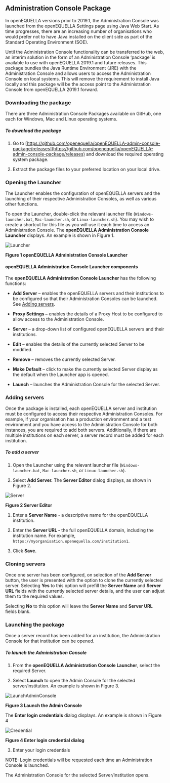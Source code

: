 ## Administration Console Package

In openEQUELLA versions prior to 2019.1, the Administration Console was launched
from the openEQUELLA Settings page using Java Web Start. As time progresses, there are an
increasing number of organisations who would prefer not to have Java installed
on the client side as part of the Standard Operating Environment (SOE).

Until the Administration Console functionality can be transferred to the web, an
interim solution in the form of an Administration Console ‘package’ is available
to use with openEQUELLA 2019.1 and future releases. This package bundles the
Java Runtime Environment (JRE) with the Administration Console and allows users
to access the Administration Console on local systems. This will remove the
requirement to install Java locally and this package will be the access point to
the Administration Console from openEQUELLA 2019.1 forward.

### Downloading the package

There are three Administration Console Packages available on GitHub, one each
for Windows, Mac and Linux operating systems.

##### To download the package

1.  Go to [https://github.com/openequella/openEQUELLA-admin-console-package/releases](https://github.com/openequella/openEQUELLA-admin-console-package/releases) and download the required operating system package.

2.  Extract the package files to your preferred location on your local drive.

### Opening the Launcher

The Launcher enables the configuration of openEQUELLA servers and the launching
of their respective Administration Consoles, as well as various other functions.

To open the Launcher, double-click the relevant launcher file
(`Windows-launcher.bat`, `Mac-launcher.sh`, or `Linux-launcher.sh`). You may wish
to create a shortcut for this file as you will use it each time to access an
Administration Console. The **openEQUELLA Administration Console Launcher**
displays. An example is shown in Figure 1.

![Launcher](1launcher.png)

**Figure 1 openEQUELLA Administration Console Launcher**

#### openEQUELLA Administration Console Launcher components

The **openEQUELLA Administration Console Launcher** has the following functions:

- **Add Server** – enables the openEQUELLA servers and their institutions to
  be configured so that their Administration Consoles can be launched. See
  [Adding servers](#adding-servers).

- **Proxy Settings –** enables the details of a Proxy Host to be configured to
  allow access to the Administration Console.

- **Server** – a drop-down list of configured openEQUELLA servers and their
  institutions.

- **Edit** – enables the details of the currently selected Server to be
  modified.

- **Remove** – removes the currently selected Server.

- **Make Default** – click to make the currently selected Server display as
  the default when the Launcher app is opened.

- **Launch** – launches the Administration Console for the selected Server.

### Adding servers

Once the package is installed, each openEQUELLA server and institution must be
configured to access their respective Administration Consoles. For example, if
your organisation has a production environment and a test environment and you
have access to the Administration Console for both instances, you are required
to add both servers. Additionally, if there are multiple institutions on each
server, a server record must be added for each institution.

##### To add a server

1.  Open the Launcher using the relevant launcher file (`Windows-launcher.bat`,
    `Mac-launcher.sh`, or `Linux-launcher.sh`).

2.  Select **Add Server.** The **Server Editor** dialog displays, as shown in
    Figure 2.

![Server](2server.png)

**Figure 2 Server Editor**

1.  Enter a **Server Name** - a descriptive name for the openEQUELLA
    institution.

2.  Enter the **Server URL -** the full openEQUELLA domain, including the
    institution name. For example,
    `https://myorganisation.openequella.com/institution1`.

3.  Click **Save.**

### Cloning servers

Once one server has been configured, on selection of the **Add Server** button,
the user is presented with the option to clone the currently selected server.
Selecting **Yes** to this option will prefill the **Server Name** and **Server
URL** fields with the currently selected server details, and the user can adjust
them to the required values.

Selecting **No** to this option will leave the **Server Name** and **Server
URL** fields blank.

### Launching the package

Once a server record has been added for an institution, the Administration
Console for that institution can be opened.

##### To launch the Administration Console

1.  From the **openEQUELLA Administration Console Launcher**, select the
    required Server.

2.  Select **Launch** to open the Admin Console for the selected
    server/institution. An example is shown in Figure 3.

![LaunchAdminConsole](3numbers.png)

**Figure 3 Launch the Admin Console**

The **Enter login credentials** dialog displays. An example is shown in Figure 4

![Credential](4creds.png)

**Figure 4 Enter login credential dialog**

3.  Enter your login credentials

NOTE: Login credentials will be requested each time an Administration Console is
launched.

The Administration Console for the selected Server/Institution opens.

